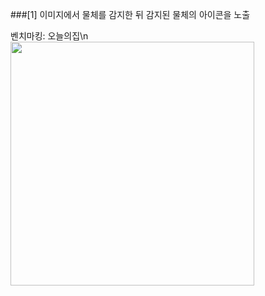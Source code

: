 
###[1] 이미지에서 물체를 감지한 뒤 감지된 물체의 아이콘을 노출

벤치마킹: 오늘의집\n
<img width="390" src="https://user-images.githubusercontent.com/65368411/177924145-2f0abc74-95ed-46c7-88d5-a8296349245e.png">

